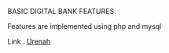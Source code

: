 BASIC DIGITAL BANK FEATURES.

Features are implemented using php and mysql

Link . <a href="http://urenah.com/" rel="nofollow">Urenah</a> 
